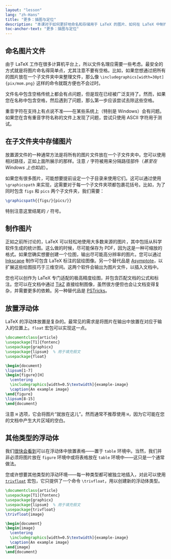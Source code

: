 ```yaml
---
layout: "lesson"
lang: "zh-Hans"
title: "更多：插图与定位"
description: "本课对于如何更好地命名和存储用于 LaTeX 的图片、如何在 LaTeX 中制作图片给出了更多的细节。"
toc-anchor-text: "更多：插图与定位"
---
```


## 命名图片文件

由于 LaTeX 工作在很多计算机平台上，所以文件名理应需要一些考虑。最安全的方式就是将图片命名得简单点，尤其注意不要有空格。比如，如果您想通过把所有的图片放在一个子文件夹中来整理文件，那么像 `\includegraphics[width=30pt]{pix/mom.png}` 这样的命令就既方便也不会过时。

文件名中包含空格传统上都会有点问题，但是现在已经被广泛支持了。然而，如果您在名称中包含空格，然后遇到了问题，那么第一步应该尝试去除这些空格。

重音字符在支持上有点说不准——在某些系统上（特别是 Windows）会有问题。如果您在含有重音字符名称的文件上发现了问题，尝试只使用 ASCII 字符用于测试。

## 在子文件夹中存储图片

放置源文件的一种通常方法是将所有的图片文件放在一个子文件夹中。您可以使用相对路径，正如上面所展示的那样。注意 `/` 字符被用来分隔路径部件（_甚至在 Windows 上也如此_）。

如果您有很多图片，可能想要提前设定一个子目录来使用它们。这可以通过使用 `\graphicspath` 来实现，这需要对于每一个子文件夹项都包裹花括号。比如，为了同时包含 `figs` 和 `pics` 两个子文件夹，我们需要：

<!-- {% raw %} -->
```latex
\graphicspath{{figs/}{pics/}}
```
<!-- {% endraw %} -->

特别注意这里结尾的 `/` 符号。

## 制作图片

正如之前所讨论的，LaTeX 可以轻松地使用大多数来源的图片，其中包括从科学软件生成的统计图。这么做的时候，尽可能保存为 PDF，因为这是一种可缩放的格式。如果您确实想要创建一个位图，输出尽可能高分辨率的图片。您可以通过 [Inkscape](https://inkscape.org/) 制作可包含 LaTeX 标注的鼠绘图像。另一个替代品是 [Asymptote](https://www.ctan.org/pkg/asymptote)，以扩展这些绘图技巧于三维空间。这两个软件会输出为图片文件，以插入文档中。

您也可以创作为 LaTeX 专门适配的极高精度绘图，并包含匹配文档的公式和标注。您可以在文档中通过 [Ti*k*Z](https://ctan.org/pkg/pgf) 直接绘制图像，虽然很方便但也会让文档变得复杂，并需要更多的依赖。另一种替代品是 [PSTricks](https://ctan.org/pkg/pstricks-base)。

## 放置浮动体

LaTeX 的浮动体放置是复杂的。最常见的需求是将图片在输出中放置在对应于输入的位置上。`float` 宏包可以实现这一点。

```latex
\documentclass{article}
\usepackage[T1]{fontenc}
\usepackage{graphicx}
\usepackage{lipsum}  % 用于填充假文
\usepackage{float}

\begin{document}
\lipsum[1-7]
\begin{figure}[H]
  \centering
  \includegraphics[width=0.5\textwidth]{example-image}
  \caption{An example image}
\end{figure}
\lipsum[8-15]
\end{document}
```

注意 `H` 选项，它会将图片“就放在这儿”。然而通常不推荐使用 `H`，因为它可能在您的文档中产生大片区域的空白。

## 其他类型的浮动体

我们[很快会看到](lesson-08)可以在浮动体中放置表格——置于 `table` 环境中。当然，我们并非必须将图片放在 `figure` 环境中或将表格放在 `table` 环境中——这只是一个通常做法。

您或许想要其他类型的浮动环境——每一种类型都可被独立地插入，对此可以使用 [`trivfloat`](https://ctan.org/pkg/trivfloat) 宏包，它只提供了一个命令 `\trivfloat`，用以创建新的浮动体类型。

```latex
\documentclass{article}
\usepackage[T1]{fontenc}
\usepackage{graphicx}
\usepackage{lipsum}  % 用于填充假文
\usepackage{trivfloat}
\trivfloat{image}

\begin{document}
\begin{image}
  \centering
  \includegraphics[width=0.5\textwidth]{example-image}
  \caption{An example image}
\end{image}
\end{document}
```